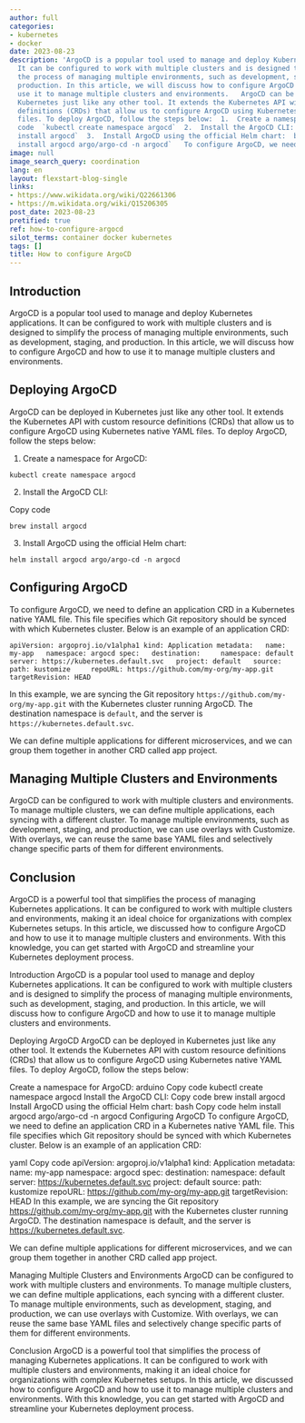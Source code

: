 ```yaml
---
author: full
categories:
- kubernetes
- docker
date: 2023-08-23
description: 'ArgoCD is a popular tool used to manage and deploy Kubernetes applications.
  It can be configured to work with multiple clusters and is designed to simplify
  the process of managing multiple environments, such as development, staging, and
  production. In this article, we will discuss how to configure ArgoCD and how to
  use it to manage multiple clusters and environments.   ArgoCD can be deployed in
  Kubernetes just like any other tool. It extends the Kubernetes API with custom resource
  definitions (CRDs) that allow us to configure ArgoCD using Kubernetes native YAML
  files. To deploy ArgoCD, follow the steps below:  1.  Create a namespace for ArgoCD:  arduinoCopy
  code  `kubectl create namespace argocd`  2.  Install the ArgoCD CLI:  Copy code  `brew
  install argocd`  3.  Install ArgoCD using the official Helm chart:  bashCopy code  `helm
  install argocd argo/argo-cd -n argocd`   To configure ArgoCD, we need to'
image: null
image_search_query: coordination
lang: en
layout: flexstart-blog-single
links:
- https://www.wikidata.org/wiki/Q22661306
- https://m.wikidata.org/wiki/Q15206305
post_date: 2023-08-23
pretified: true
ref: how-to-configure-argocd
silot_terms: container docker kubernetes
tags: []
title: How to configure ArgoCD
---
```


## Introduction

ArgoCD is a popular tool used to manage and deploy Kubernetes applications. It can be configured to work with multiple clusters and is designed to simplify the process of managing multiple environments, such as development, staging, and production. In this article, we will discuss how to configure ArgoCD and how to use it to manage multiple clusters and environments.

## Deploying ArgoCD

ArgoCD can be deployed in Kubernetes just like any other tool. It extends the Kubernetes API with custom resource definitions (CRDs) that allow us to configure ArgoCD using Kubernetes native YAML files. To deploy ArgoCD, follow the steps below:

1.  Create a namespace for ArgoCD:



`kubectl create namespace argocd`

2.  Install the ArgoCD CLI:

Copy code

`brew install argocd`

3.  Install ArgoCD using the official Helm chart:



`helm install argocd argo/argo-cd -n argocd`

## Configuring ArgoCD

To configure ArgoCD, we need to define an application CRD in a Kubernetes native YAML file. This file specifies which Git repository should be synced with which Kubernetes cluster. Below is an example of an application CRD:



`apiVersion: argoproj.io/v1alpha1 kind: Application metadata:   name: my-app   namespace: argocd spec:   destination:     namespace: default     server: https://kubernetes.default.svc   project: default   source:     path: kustomize     repoURL: https://github.com/my-org/my-app.git     targetRevision: HEAD`

In this example, we are syncing the Git repository `https://github.com/my-org/my-app.git` with the Kubernetes cluster running ArgoCD. The destination namespace is `default`, and the server is `https://kubernetes.default.svc`.

We can define multiple applications for different microservices, and we can group them together in another CRD called app project.

## Managing Multiple Clusters and Environments

ArgoCD can be configured to work with multiple clusters and environments. To manage multiple clusters, we can define multiple applications, each syncing with a different cluster. To manage multiple environments, such as development, staging, and production, we can use overlays with Customize. With overlays, we can reuse the same base YAML files and selectively change specific parts of them for different environments.

## Conclusion

ArgoCD is a powerful tool that simplifies the process of managing Kubernetes applications. It can be configured to work with multiple clusters and environments, making it an ideal choice for organizations with complex Kubernetes setups. In this article, we discussed how to configure ArgoCD and how to use it to manage multiple clusters and environments. With this knowledge, you can get started with ArgoCD and streamline your Kubernetes deployment process.



Introduction
ArgoCD is a popular tool used to manage and deploy Kubernetes applications. It can be configured to work with multiple clusters and is designed to simplify the process of managing multiple environments, such as development, staging, and production. In this article, we will discuss how to configure ArgoCD and how to use it to manage multiple clusters and environments.

Deploying ArgoCD
ArgoCD can be deployed in Kubernetes just like any other tool. It extends the Kubernetes API with custom resource definitions (CRDs) that allow us to configure ArgoCD using Kubernetes native YAML files. To deploy ArgoCD, follow the steps below:

Create a namespace for ArgoCD:
arduino
Copy code
kubectl create namespace argocd
Install the ArgoCD CLI:
Copy code
brew install argocd
Install ArgoCD using the official Helm chart:
bash
Copy code
helm install argocd argo/argo-cd -n argocd
Configuring ArgoCD
To configure ArgoCD, we need to define an application CRD in a Kubernetes native YAML file. This file specifies which Git repository should be synced with which Kubernetes cluster. Below is an example of an application CRD:

yaml
Copy code
apiVersion: argoproj.io/v1alpha1
kind: Application
metadata:
  name: my-app
  namespace: argocd
spec:
  destination:
    namespace: default
    server: https://kubernetes.default.svc
  project: default
  source:
    path: kustomize
    repoURL: https://github.com/my-org/my-app.git
    targetRevision: HEAD
In this example, we are syncing the Git repository https://github.com/my-org/my-app.git with the Kubernetes cluster running ArgoCD. The destination namespace is default, and the server is https://kubernetes.default.svc.

We can define multiple applications for different microservices, and we can group them together in another CRD called app project.

Managing Multiple Clusters and Environments
ArgoCD can be configured to work with multiple clusters and environments. To manage multiple clusters, we can define multiple applications, each syncing with a different cluster. To manage multiple environments, such as development, staging, and production, we can use overlays with Customize. With overlays, we can reuse the same base YAML files and selectively change specific parts of them for different environments.

Conclusion
ArgoCD is a powerful tool that simplifies the process of managing Kubernetes applications. It can be configured to work with multiple clusters and environments, making it an ideal choice for organizations with complex Kubernetes setups. In this article, we discussed how to configure ArgoCD and how to use it to manage multiple clusters and environments. With this knowledge, you can get started with ArgoCD and streamline your Kubernetes deployment process.
